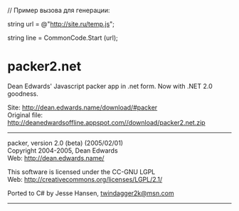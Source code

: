 // Пример вызова для генерации:

string url = @"http://site.ru/temp.js";

string line = CommonCode.Start (url);




packer2.net
===========

Dean Edwards' Javascript packer app in .net form. Now with .NET 2.0 goodness.

Site: http://dean.edwards.name/download/#packer  
Original file: http://deanedwardsoffline.appspot.com//download/packer2.net.zip

-----
packer, version 2.0 (beta) (2005/02/01)  
Copyright 2004-2005, Dean Edwards  
Web: http://dean.edwards.name/  

This software is licensed under the CC-GNU LGPL  
Web: http://creativecommons.org/licenses/LGPL/2.1/

Ported to C# by Jesse Hansen, twindagger2k@msn.com  

-----
